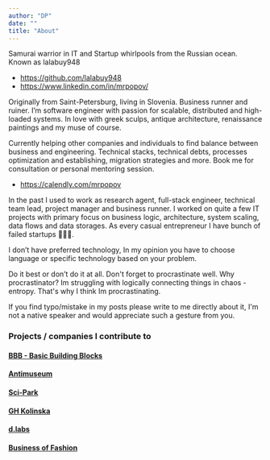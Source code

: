 ```yaml
---
author: "DP"
date: ""
title: "About"
---
```


Samurai warrior in IT and Startup whirlpools from the Russian ocean. Known as lalabuy948

- https://github.com/lalabuy948
- https://www.linkedin.com/in/mrpopov/

Originally from Saint-Petersburg, living in Slovenia. Business runner and ruiner. I’m software engineer with passion for scalable, distributed and high-loaded systems. In love with greek sculps, antique architecture, renaissance paintings and my muse of course.

Currently helping other companies and individuals to find balance between business and engineering. Technical stacks, technical debts, processes optimization and establishing, migration strategies and more. Book me for consultation or personal mentoring session.

- https://calendly.com/mrpopov

In the past I used to work as research agent, full-stack engineer, technical team lead, project manager and business runner. I worked on quite a few IT projects with primary focus on business logic, architecture, system scaling, data flows and data storages. As every casual entrepreneur I have bunch of failed startups 🤷🏻‍♂️.

I don’t have preferred technology, In my opinion you have to choose language or specific technology based on your problem.

Do it best or don’t do it at all. Don't forget to procrastinate well. 
Why procrastinator? Im struggling with logically connecting things in chaos - entropy. 
That's why I think Im procrastinating.

If you find typo/mistake in my posts please write to me directly about it, I'm not a native speaker and would appreciate such a gesture from you. 

### Projects / companies I contribute to

#### [BBB - Basic Building Blocks](https://basicbb.com)

#### [Antimuseum](http://www.antimuseum.org/en)

#### [Sci-Park](https://sci-park.org)

#### [GH Kolinska](https://ghkolinska.si/)

#### [d.labs](https://www.dlabs.io/)

#### [Business of Fashion](https://www.businessoffashion.com/)
